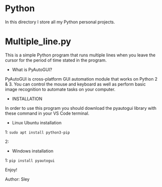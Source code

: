 # Python
In this directory I store all my Python personal projects.

# Multiple_line.py
This is a simple Python program that runs multiple lines
when you leave the cursor for the period of time stated in the program.


- What is PyAutoGUI?

PyAutoGUI is cross-platform GUI automation module that works on Python 2 & 3. You can control the mouse and keyboard as well as perform basic image recognition to automate tasks on your computer.


- INSTALLATION

In order to use this program you should download the pyautogui library with these command in your VS Code terminal.

- Linux Ubuntu installation

1: ```sudo apt install python3-pip```

2: 

- Windows installation

1: ```pip install pyautogui```


Enjoy!

Author: Sley
